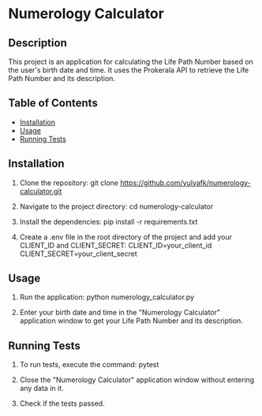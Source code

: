 # Numerology Calculator

## Description
This project is an application for calculating the Life Path Number based on the user's birth date and time. It uses the Prokerala API to retrieve the Life Path Number and its description.

## Table of Contents
- [Installation](#installation)
- [Usage](#usage)
- [Running Tests](#running-tests)

## Installation

1. Clone the repository:
git clone https://github.com/yulyafk/numerology-calculator.git

2. Navigate to the project directory:
cd numerology-calculator

3. Install the dependencies:
pip install -r requirements.txt

4. Create a .env file in the root directory of the project and add your CLIENT_ID and CLIENT_SECRET:
CLIENT_ID=your_client_id
CLIENT_SECRET=your_client_secret

## Usage

1. Run the application:
python numerology_calculator.py

2. Enter your birth date and time in the "Numerology Calculator" application window to get your Life Path Number and its description.

## Running Tests

1. To run tests, execute the command:
pytest

2. Close the "Numerology Calculator" application window without entering any data in it.

3. Check if the tests passed.




